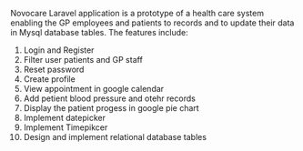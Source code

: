 Novocare Laravel application is a prototype of a health care system enabling the GP employees and patients to records and to update their data in Mysql database tables. The features include:
1. Login and Register
2. Filter user patients and GP staff
3. Reset password
4. Create profile
5. View appointment in google calendar
6. Add petient blood pressure and otehr records
7. Display the patient progess in google pie chart
8. Implement datepicker 
9. Implement Timepikcer
10. Design and implement relational database tables
